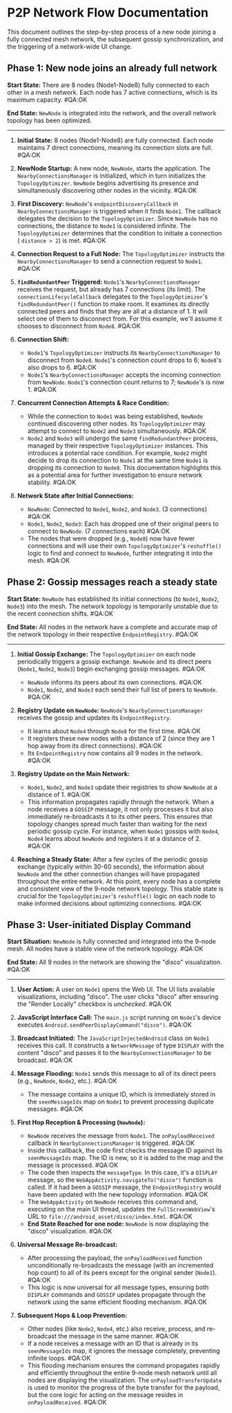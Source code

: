 # P2P Network Flow Documentation

This document outlines the step-by-step process of a new node joining a fully connected mesh
network, the subsequent gossip synchronization, and the triggering of a network-wide UI change.

## Phase 1: New node joins an already full network

**Start State:** There are 8 nodes (Node1-Node8) fully connected to each other in a mesh network.
Each node has 7 active connections, which is its maximum capacity. #QA:OK

**End State:** `NewNode` is integrated into the network, and the overall network topology has been
optimized.

---

1. **Initial State:** 8 nodes (Node1-Node8) are fully connected. Each node maintains 7 direct
   connections, meaning its connection slots are full. #QA:OK

2. **NewNode Startup:** A new node, `NewNode`, starts the application. The
   `NearbyConnectionsManager` is initialized, which in turn initializes the `TopologyOptimizer`.
   `NewNode` begins advertising its presence and simultaneously discovering other nodes in the
   vicinity. #QA:OK

3. **First Discovery:** `NewNode`'s `endpointDiscoveryCallback` in `NearbyConnectionsManager` is
   triggered when it finds `Node1`. The callback delegates the decision to the
   `TopologyOptimizer`. Since `NewNode` has no connections, the distance to `Node1` is considered
   infinite. The `TopologyOptimizer` determines that the condition to initiate a connection (
   `distance > 2`)
   is met. #QA:OK

4. **Connection Request to a Full Node:** The `TopologyOptimizer` instructs the
   `NearbyConnectionsManager` to send a connection request to `Node1`. #QA:OK

5. **`findRedundantPeer` Triggered:** `Node1`'s `NearbyConnectionsManager` receives the request, but
   already has 7 connections (its limit). The `connectionLifecycleCallback` delegates to the
   `TopologyOptimizer`'s `findRedundantPeer()` function to make room. It examines its directly
   connected peers and finds that they are all at a distance of 1. It will select one of them to
   disconnect from. For this example, we'll assume it chooses to disconnect from `Node8`. #QA:OK

6. **Connection Shift:**
    * `Node1`'s `TopologyOptimizer` instructs its `NearbyConnectionsManager` to disconnect from
      `Node8`. `Node1`'s connection count drops to 6; `Node8`'s also drops to 6. #QA:OK
    * `Node1`'s `NearbyConnectionsManager` accepts the incoming connection from `NewNode`. `Node1`'s
      connection count returns to 7; `NewNode`'s is now 1. #QA:OK

7. **Concurrent Connection Attempts & Race Condition:**
    * While the connection to `Node1` was being established, `NewNode` continued discovering other
      nodes. Its `TopologyOptimizer` may attempt to connect to `Node2` and `Node3` simultaneously.
      #QA:OK
    * `Node2` and `Node3` will undergo the same `findRedundantPeer` process, managed by their
      respective `TopologyOptimizer` instances. This introduces a potential race condition. For
      example, `Node2` might decide to drop its connection to `Node1` at the same time `Node1` is
      dropping its connection to `Node8`. This documentation highlights this as a potential area for
      further investigation to ensure network stability. #QA:OK

8. **Network State after Initial Connections:**
    * `NewNode`: Connected to `Node1`, `Node2`, and `Node3`. (3 connections) #QA:OK
    * `Node1`, `Node2`, `Node3`: Each has dropped one of their original peers to connect to
      `NewNode`. (7 connections each) #QA:OK
    * The nodes that were dropped (e.g., `Node8`) now have fewer connections and will use their own
      `TopologyOptimizer`'s `reshuffle()` logic to find and connect to `NewNode`, further
      integrating it into the mesh. #QA:OK

## Phase 2: Gossip messages reach a steady state

**Start State:** `NewNode` has established its initial connections (to `Node1`, `Node2`, `Node3`)
into the mesh. The network topology is temporarily unstable due to the recent connection shifts.
#QA:OK

**End State:** All nodes in the network have a complete and accurate map of the network topology in
their respective `EndpointRegistry`. #QA:OK

---

1. **Initial Gossip Exchange:** The `TopologyOptimizer` on each node periodically triggers a gossip
   exchange. `NewNode` and its direct peers (`Node1`, `Node2`, `Node3`) begin exchanging gossip
   messages. #QA:OK
    * `NewNode` informs its peers about its own connections. #QA:OK
    * `Node1`, `Node2`, and `Node3` each send their full list of peers to `NewNode`. #QA:OK

2. **Registry Update on `NewNode`:** `NewNode`'s `NearbyConnectionsManager` receives the gossip and
   updates its `EndpointRegistry`.
    * It learns about `Node4` through `Node8` for the first time. #QA:OK
    * It registers these new nodes with a distance of 2 (since they are 1 hop away from its direct
      connections). #QA:OK
    * Its `EndpointRegistry` now contains all 9 nodes in the network. #QA:OK

3. **Registry Update on the Main Network:**
    * `Node1`, `Node2`, and `Node3` update their registries to show `NewNode` at a distance of 1.
      #QA:OK
    * This information propagates rapidly through the network. When a node receives a `GOSSIP`
      message, it not only processes it but also immediately re-broadcasts it to its other peers.
      This ensures that topology changes spread much faster than waiting for the next periodic
      gossip cycle. For instance, when `Node1` gossips with `Node4`, `Node4` learns about `NewNode`
      and registers it at a distance of 2. #QA:OK

4. **Reaching a Steady State:** After a few cycles of the periodic gossip exchange (typically
   within 30-60 seconds), the information about `NewNode` and the other connection changes will
   have propagated throughout the entire network. At this point, every node has a complete and
   consistent view of the 9-node network topology. This stable state is crucial for the
   `TopologyOptimizer`'s `reshuffle()` logic on each node to make informed decisions about
   optimizing connections. #QA:OK

## Phase 3: User-initiated Display Command

**Start Situation:** `NewNode` is fully connected and integrated into the 9-node mesh. All nodes
have a stable view of the network topology. #QA:OK

**End State:** All 9 nodes in the network are showing the "disco" visualization. #QA:OK

---

1. **User Action:** A user on `Node1` opens the Web UI. The UI lists available visualizations,
   including "disco". The user clicks "disco" after ensuring the "Render Locally" checkbox is
   *unchecked*. #QA:OK

2. **JavaScript Interface Call:** The `main.js` script running on `Node1`'s device executes
   `Android.sendPeerDisplayCommand("disco")`. #QA:OK

3. **Broadcast Initiated:** The `JavaScriptInjectedAndroid` class on `Node1` receives this call. It
   constructs a `NetworkMessage` of type `DISPLAY` with the content "disco" and passes it to the
   `NearbyConnectionsManager` to be broadcast. #QA:OK

4. **Message Flooding:** `Node1` sends this message to all of its direct peers (e.g., `NewNode`,
   `Node2`, etc.). #QA:OK
    * The message contains a unique ID, which is immediately stored in the `seenMessageIds` map on
      `Node1` to prevent processing duplicate messages. #QA:OK

5. **First Hop Reception & Processing (`NewNode`):**
    * `NewNode` receives the message from `Node1`. The `onPayloadReceived` callback in
      `NearbyConnectionsManager` is triggered. #QA:OK
    * Inside this callback, the code first checks the message ID against its `seenMessageIds` map.
      The ID
      is new, so it is added to the map and the message is processed. #QA:OK
    * The code then inspects the `messageType`. In this case, it's a `DISPLAY` message, so the
      `WebAppActivity.navigateTo("disco")` function is called. If it had been a `GOSSIP` message,
      the `EndpointRegistry` would have been updated with the new topology information. #QA:OK
    * The `WebAppActivity` on `NewNode` receives this command and, executing on the main UI thread,
      updates the `FullScreenWebView`'s URL to `file:///android_asset/disco/index.html`. #QA:OK
    * **End State Reached for one node:** `NewNode` is now displaying the "disco" visualization.
      #QA:OK

6. **Universal Message Re-broadcast:**
    * After processing the payload, the `onPayloadReceived` function unconditionally re-broadcasts
      the
      message (with an incremented hop count) to all of its peers except for the original sender
      (`Node1`). #QA:OK
    * This logic is now universal for all message types, ensuring both `DISPLAY` commands and
      `GOSSIP`
      updates propagate through the network using the same efficient flooding mechanism. #QA:OK

7. **Subsequent Hops & Loop Prevention:**
    * Other nodes (like `Node2`, `Node4`, etc.) also receive, process, and re-broadcast the message
      in the same manner. #QA:OK
    * If a node receives a message with an ID that is already in its `seenMessageIds` map, it
      ignores the message completely, preventing infinite loops. #QA:OK
    * This flooding mechanism ensures the command propagates rapidly and efficiently throughout the
      entire 9-node mesh network until all nodes are displaying the visualization. The
      `onPayloadTransferUpdate` is used to monitor the progress of the byte transfer for the
      payload, but the core logic for acting on the message resides in `onPayloadReceived`. #QA:OK
